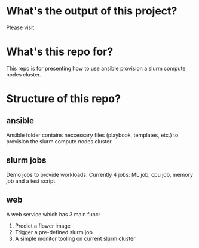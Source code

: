 # What's the output of this project?
Please visit 
# What's this repo for?
This repo is for presenting how to use ansible provision a slurm compute nodes cluster.
# Structure of this repo?
## ansible
Ansible folder contains neccessary files (playbook, templates, etc.) to provision the slurm compute nodes cluster
## slurm jobs
Demo jobs to provide workloads. Currently 4 jobs: ML job, cpu job, memory job and a test script.
## web
A web service which has 3 main func:
1. Predict a flower image
2. Trigger a pre-defined slurm job
3. A simple monitor tooling on current slurm cluster

